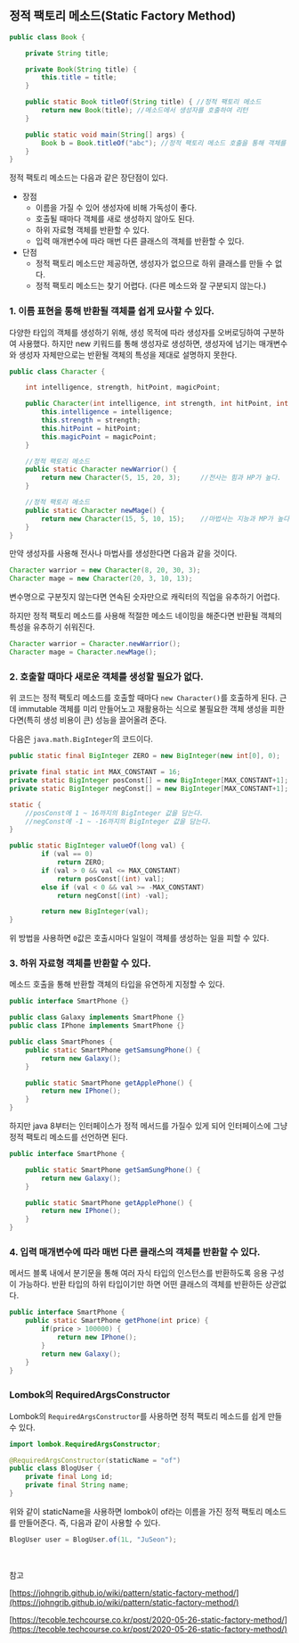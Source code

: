 ## 정적 팩토리 메소드(Static Factory Method) 

```java
public class Book {

    private String title;

    private Book(String title) {
        this.title = title;
    }

    public static Book titleOf(String title) { //정적 팩토리 메소드
        return new Book(title); //메소드에서 생성자를 호출하여 리턴
    }

    public static void main(String[] args) {
        Book b = Book.titleOf("abc"); //정적 팩토리 메소드 호출을 통해 객체를 얻는다.
    }
}
```

정적 팩토리 메소드는 다음과 같은 장단점이 있다.

- 장점
    - 이름을 가질 수 있어 생성자에 비해 가독성이 좋다.
    - 호출될 때마다 객체를 새로 생성하지 않아도 된다.
    - 하위 자료형 객체를 반환할 수 있다.
    - 입력 매개변수에 따라 매번 다른 클래스의 객체를 반환할 수 있다.
- 단점
    - 정적 팩토리 메소드만 제공하면, 생성자가 없으므로 하위 클래스를 만들 수 없다.
    - 정적 팩토리 메소드는 찾기 어렵다. (다른 메소드와 잘 구분되지 않는다.)

### 1. 이름 표현을 통해 반환될 객체를 쉽게 묘사할 수 있다.

다양한 타입의 객체를 생성하기 위해, 생성 목적에 따라 생성자를 오버로딩하여 구분하여 사용했다. 하지만 new 키워드를 통해 생성자로 생성하면,
생성자에 넘기는 매개변수와 생성자 자체만으로는 반환될 객체의 특성을 제대로 설명하지 못한다.

```java
public class Character {

    int intelligence, strength, hitPoint, magicPoint;

    public Character(int intelligence, int strength, int hitPoint, int magicPoint) {
        this.intelligence = intelligence;  
        this.strength = strength;           
        this.hitPoint = hitPoint;           
        this.magicPoint = magicPoint;       
    }

    //정적 팩토리 메소드
    public static Character newWarrior() {
        return new Character(5, 15, 20, 3);     //전사는 힘과 HP가 높다.
    }

    //정적 팩토리 메소드
    public static Character newMage() {
        return new Character(15, 5, 10, 15);    //마법사는 지능과 MP가 높다.
    }
}
```

만약 생성자를 사용해 전사나 마법사를 생성한다면 다음과 같을 것이다.

```java
Character warrior = new Character(8, 20, 30, 3);
Character mage = new Character(20, 3, 10, 13);
```

변수명으로 구분짓지 않는다면 연속된 숫자만으로 캐릭터의 직업을 유추하기 어렵다.

하지만 정적 팩토리 메소드를 사용해 적절한 메소드 네이밍을 해준다면 반환될 객체의 특성을 유추하기 쉬워진다.

```java
Character warrior = Character.newWarrior();
Character mage = Character.newMage();
```

### 2. 호출할 때마다 새로운 객체를 생성할 필요가 없다.

위 코드는 정적 팩토리 메소드를 호출할 때마다 `new Character()`를 호출하게 된다. 근데 immutable 객체를 미리 만들어노고
재활용하는 식으로 불필요한 객체 생성을 피한다면(특히 생성 비용이 큰) 성능을 끌어올려 준다.

다음은 `java.math.BigInteger`의 코드이다.

```java
public static final BigInteger ZERO = new BigInteger(new int[0], 0);

private final static int MAX_CONSTANT = 16;
private static BigInteger posConst[] = new BigInteger[MAX_CONSTANT+1];
private static BigInteger negConst[] = new BigInteger[MAX_CONSTANT+1];

static {
    //posConst에 1 ~ 16까지의 BigInteger 값을 담는다. 
    //negConst에 -1 ~ -16까지의 BigInteger 값을 담는다. 
}

public static BigInteger valueOf(long val) {
        if (val == 0)
            return ZERO;
        if (val > 0 && val <= MAX_CONSTANT)
            return posConst[(int) val];
        else if (val < 0 && val >= -MAX_CONSTANT)
            return negConst[(int) -val];

        return new BigInteger(val);
}
```

위 방법을 사용하면 `0`값은 호출시마다 일일이 객체를 생성하는 일을 피할 수 있다.

### 3. 하위 자료형 객체를 반환할 수 있다.

메소드 호출을 통해 반환할 객체의 타입을 유연하게 지정할 수 있다.

```java
public interface SmartPhone {}

public class Galaxy implements SmartPhone {}
public class IPhone implements SmartPhone {}

public class SmartPhones {
    public static SmartPhone getSamsungPhone() {
        return new Galaxy();
    }

    public static SmartPhone getApplePhone() {
        return new IPhone();
    }
}
```

하지만 java 8부터는 인터페이스가 정적 메서드를 가질수 있게 되어 인터페이스에 그냥 정적 팩토리 메소드를 선언하면 된다.

```java
public interface SmartPhone {

    public static SmartPhone getSamSungPhone() {
        return new Galaxy();
    }

    public static SmartPhone getApplePhone() {
        return new IPhone();
    }
}
```

### 4. 입력 매개변수에 따라 매번 다른 클래스의 객체를 반환할 수 있다.

메서드 블록 내에서 분기문을 통해 여러 자식 타입의 인스턴스를 반환하도록 응용 구성이 가능하다. 반환 타입의 하위 타입이기만 하면
어떤 클래스의 객체를 반환하든 상관없다.

```java
public interface SmartPhone {
    public static SmartPhone getPhone(int price) {
        if(price > 100000) {
            return new IPhone();
        }
        return new Galaxy();
    }    
}
```

### Lombok의 RequiredArgsConstructor 

Lombok의 `RequiredArgsConstructor`를 사용하면 정적 팩토리 메소드를 쉽게 만들 수 있다.

```java
import lombok.RequiredArgsConstructor;

@RequiredArgsConstructor(staticName = "of")
public class BlogUser {
    private final Long id;
    private final String name;
}
```

위와 같이 staticName을 사용하면 lombok이 of라는 이름을 가진 정적 팩토리 메소드를 만들어준다. 즉, 다음과 같이 사용할 수 있다.

```java
BlogUser user = BlogUser.of(1L, "JuSeon");
```

<br>

참고

[https://johngrib.github.io/wiki/pattern/static-factory-method/](https://johngrib.github.io/wiki/pattern/static-factory-method/)

[https://tecoble.techcourse.co.kr/post/2020-05-26-static-factory-method/](https://tecoble.techcourse.co.kr/post/2020-05-26-static-factory-method/)
